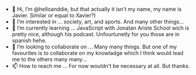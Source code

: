 - 👋 Hi, I’m @helloanddie, but that actually it isn't my name, my name is Javier. Similar or equal to Xavier?) 
- 👀 I’m interested in ... society, art, and sports. And many other things...
- 🌱 I’m currently learning ... JavaScript with Jonatan Ariste School wich is pretty nice, although his podcast. Unfourtunetly for you those are in spanish hehe.
- 💞️ I’m looking to collaborate on ... Many many things. But one of my favourites is to collaborate on my knowladge which I think would lead me to the others many many...
- 📫 How to reach me ... For now wouldn't be necessary at all. But thanks.

<!---
helloanddie/helloanddie is a ✨ special ✨ repository because its `README.md` (this file) appears on your GitHub profile.
You can click the Preview link to take a look at your changes.
--->
